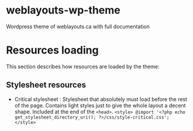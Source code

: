 # weblayouts-wp-theme
Wordpress theme of weblayouts.ca with full documentation


# Resources loading
This section describes how resources are loaded by the theme:

## Stylesheet resources
* Critical stylesheet : Stylesheet that absolutely must load before the rest of the page. Contains light styles just to give the whole layout a decent shape. Included at the end of the `<head>`.
`<style>
	@import '<?php echo get_stylesheet_directory_uri(); ?>/css/style-critical.css';
</style>`